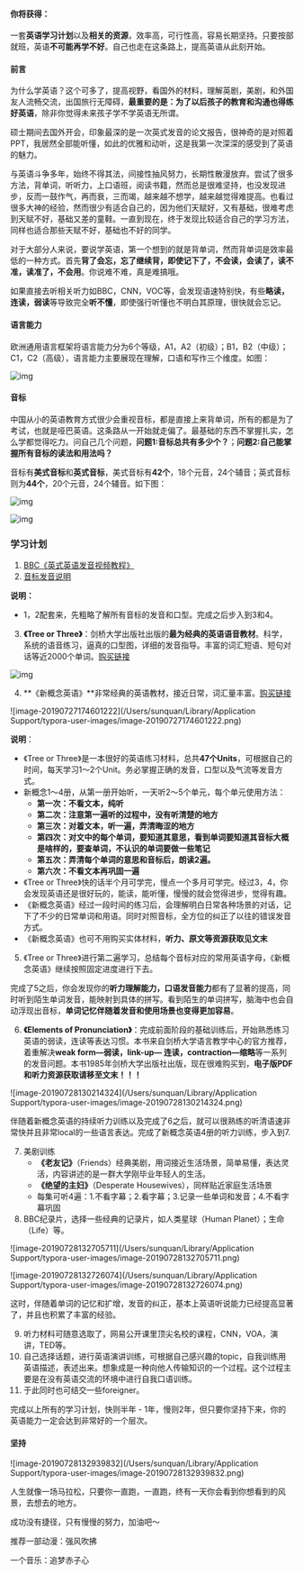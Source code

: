 #### 你将获得：

一套**英语学习计划**以及**相关的资源**，效率高，可行性高，容易长期坚持。只要按部就班，英语**不可能再学不好**。自己也走在这条路上，提高英语从此刻开始。

#### 前言

为什么学英语？这个可多了，提高视野，看国外的材料，理解英剧，美剧，和外国友人流畅交流，出国旅行无障碍，**最重要的是：为了以后孩子的教育和沟通也得练好英语**，除非你觉得未来孩子学不学英语无所谓。

硕士期间去国外开会，印象最深的是一次英式发音的论文报告，很神奇的是对照着PPT，我居然全部能听懂，如此的优雅和动听，这是我第一次深深的感受到了英语的魅力。

与英语斗争多年，始终不得其法，间接性抽风努力，长期性散漫放弃。尝试了很多方法，背单词，听听力，上口语班，阅读书籍，然而总是很难坚持，也没发现进步，反而一鼓作气，再而衰，三而竭，越来越不想学，越来越觉得难提高。也看过很多大神的经验，然而很少有适合自己的，因为他们天赋好，又有基础，很难考虑到天赋不好，基础又差的童鞋。一直到现在，终于发现比较适合自己的学习方法，同样也适合那些天赋不好，基础也不好的同学。

对于大部分人来说，要说学英语，第一个想到的就是背单词，然而背单词是效率最低的一种方式。首先**背了会忘，忘了继续背，即使记下了，不会读，会读了，读不准，读准了，不会用**。你说难不难，真是难搞哦。

如果直接去听相关听力如BBC，CNN，VOC等，会发现语速特别快，有些**略读，连读，弱读**等导致完全**听不懂**，即使强行听懂也不明白其原理，很快就会忘记。

#### 语言能力

欧洲通用语言框架将语言能力分为6个等级，A1，A2（初级）；B1，B2（中级）；C1，C2（高级），语言能力主要展现在理解，口语和写作三个维度。如图：

![img](https://pic3.zhimg.com/80/v2-b8a1597a29869a40d5d725f0a1096a9a_hd.jpg)

#### 音标

中国从小的英语教育方式很少会重视音标，都是直接上来背单词，所有的都是为了考试，也就是哑巴英语。这条路从一开始就走偏了。最基础的东西不掌握扎实，怎么学都觉得吃力。问自己几个问题，**问题1:音标总共有多少个？**；**问题2:自己能掌握所有音标的读法和用法吗？**

音标有**美式音标**和**英式音标**，美式音标有**42个**，18个元音，24个辅音；英式音标则为**44个**，20个元音，24个辅音。如下图：

![img](https://gss1.bdstatic.com/-vo3dSag_xI4khGkpoWK1HF6hhy/baike/s%3D220/sign=8a44cf58de33c895a27e9f79e1127397/267f9e2f070828389a5064dbbf99a9014d08f1a4.jpg)

![img](https://gss0.bdstatic.com/-4o3dSag_xI4khGkpoWK1HF6hhy/baike/s%3D220/sign=758f86dcda54564ee165e33b83dc9cde/d53f8794a4c27d1eeec0810b1cd5ad6edcc4381e.jpg)

### 学习计划

1. [BBC《英式英语发音视频教程》](https://www.bilibili.com/video/av3102611/ )
2. [音标发音说明](http://www.qinxue365.com/yyxx/365566.html)

**说明：**

-  1，2配套来，先粗略了解所有音标的发音和口型。完成之后步入到3和4。

3. **《Tree or Three》**：剑桥大学出版社出版的**最为经典的英语语音教材**。科学，系统的语音练习，逼真的口型图，详细的发音指导。丰富的词汇短语、短句对话等近2000个单词。[购买链接]([http://product.dangdang.com/25222062.html](http://product.dangdang.com/25222062.html))

![img](https://pic2.zhimg.com/80/v2-06eeeb20fcce2d89130d9eab25cb088d_hd.jpg)

4. **《新概念英语》**非常经典的英语教材，接近日常，词汇量丰富。[购买链接]([http://product.dangdang.com/23439859.html](http://product.dangdang.com/23439859.html))

![image-20190727174601222](/Users/sunquan/Library/Application Support/typora-user-images/image-20190727174601222.png)

**说明**：

- 《Tree or Three》是一本很好的英语练习材料，总共**47个Units**，可根据自己的时间，每天学习1～2个Unit。务必掌握正确的发音，口型以及气流等发音方式。
- 新概念1～4册，从第一册开始听，一天听2～5个单元，每个单元使用方法：
  - **第一次：不看文本，纯听**
  - **第二次：注意第一遍听的过程中，没有听清楚的地方**
  - **第三次：对着文本，听一遍，弄清晦涩的地方**
  - **第四次：对文中的每个单词，要知道其意思，看到单词要知道其音标大概是啥样的，要查单词，不认识的单词要做一些笔记**
  - **第五次：弄清每个单词的意思和音标后，朗读2遍。**
  - **第六次：不看文本再巩固一遍**
- 《Tree or Three》快的话半个月可学完，慢点一个多月可学完。经过3，4，你会发现英语还是很好玩的，能读，能听懂，慢慢的就会觉得进步，觉得有趣。
- 《新概念英语》经过一段时间的练习后，会理解明白日常各种场景的对话，记下了不少的日常单词和用语。同时对照音标，全方位的纠正了以往的错误发音方式。
- 《新概念英语》也可不用购买实体材料，**听力、原文等资源获取见文末**

5. 《Tree or Three》进行第二遍学习，总结每个音标对应的常用英语字母，《新概念英语》继续按照固定进度进行下去。

完成了5之后，你会发现你的**听力理解能力，口语发音能力**都有了显著的提高，同时听到陌生单词发音，能映射到具体的拼写。看到陌生的单词拼写，脑海中也会自动浮现出音标，**单词记忆伴随着发音和使用场景也变得更加容易**。

6. **《Elements of Pronunciation》**：完成前面阶段的基础训练后，开始熟悉练习英语的弱读，连读等表达习惯。本书来自剑桥大学语言教学中心的官方推荐，着重解决**weak form—弱读，link-up— 连读，contraction—缩略**等一系列的发音问题。本书1985年剑桥大学出版社出版，现在很难购买到，**电子版PDF和听力资源获取请移至文末！！！**

![image-20190728130214324](/Users/sunquan/Library/Application Support/typora-user-images/image-20190728130214324.png)



伴随着新概念英语的持续听力训练以及完成了6之后，就可以很熟练的听清语速非常快并且非常local的一些语言表达。完成了新概念英语4册的听力训练，步入到7.

7. 美剧训练
   - **《老友记》**（Friends）经典美剧，用词接近生活场景，简单易懂，表达灵活，内容讲述的是一群大学刚毕业年轻人的生活。
   - **《绝望的主妇》**（Desperate Housewives），同样贴近家庭生活场景
   - 每集可听4遍：1.不看字幕；2.看字幕；3.记录一些单词和发音；4.不看字幕巩固
8. BBC纪录片，选择一些经典的记录片，如人类星球（Human Planet）；生命（Life）等。

![image-20190728132705711](/Users/sunquan/Library/Application Support/typora-user-images/image-20190728132705711.png)

![image-20190728132726074](/Users/sunquan/Library/Application Support/typora-user-images/image-20190728132726074.png)

这时，伴随着单词的记忆和扩增，发音的纠正，基本上英语听说能力已经提高显著了，并且也积累了丰富的经验。

9. 听力材料可随意选取了，网易公开课里顶尖名校的课程，CNN，VOA，演讲，TED等。
10. 自己选择话题，进行英语演讲训练，可根据自己感兴趣的topic，自我训练用英语描述，表述出来。想象成是一种向他人传输知识的一个过程。这个过程主要是在没有英语交流的环境中进行自我口语训练。
11. 于此同时也可结交一些foreigner。

完成以上所有的学习计划，快则半年 - 1年，慢则2年，但只要你坚持下来，你的英语能力一定会达到非常好的一个层次。

#### 坚持

![image-20190728132939832](/Users/sunquan/Library/Application Support/typora-user-images/image-20190728132939832.png)

人生就像一场马拉松，只要你一直跑，一直跑，终有一天你会看到你想看到的风景，去想去的地方。

成功没有捷径，只有慢慢的努力，加油吧～

推荐一部动漫：强风吹拂

一个音乐：追梦赤子心